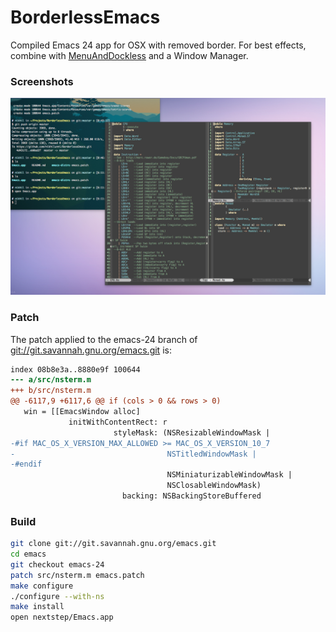 # BorderlessEmacs
Compiled Emacs 24 app for OSX with removed border.
For best effects, combine with [MenuAndDockless](http://createlivelove.com/967/menuanddockless-for-yosemite-alpha/) and a Window Manager.
### Screenshots
![alt tag](https://github.com/nikhilunni/BorderlessEmacs/blob/master/screenshots/screenshot1.png)

### Patch
The patch applied to the emacs-24 branch of [git://git.savannah.gnu.org/emacs.git](git://git.savannah.gnu.org/emacs.git) is:
`````diff
index 08b8e3a..8880e9f 100644
--- a/src/nsterm.m
+++ b/src/nsterm.m
@@ -6117,9 +6117,6 @@ if (cols > 0 && rows > 0)
   win = [[EmacsWindow alloc]
             initWithContentRect: r
                       styleMask: (NSResizableWindowMask |
-#if MAC_OS_X_VERSION_MAX_ALLOWED >= MAC_OS_X_VERSION_10_7
-                                  NSTitledWindowMask |
-#endif
                                   NSMiniaturizableWindowMask |
                                   NSClosableWindowMask)
                         backing: NSBackingStoreBuffered
`````

### Build
```bash
git clone git://git.savannah.gnu.org/emacs.git
cd emacs
git checkout emacs-24
patch src/nsterm.m emacs.patch
make configure
./configure --with-ns
make install
open nextstep/Emacs.app
```
